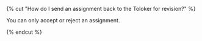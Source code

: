 {% cut "How do I send an assignment back to the Toloker for revision?" %}

You can only accept or reject an assignment.

{% endcut %}